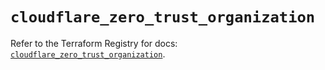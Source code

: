 # `cloudflare_zero_trust_organization`

Refer to the Terraform Registry for docs: [`cloudflare_zero_trust_organization`](https://registry.terraform.io/providers/cloudflare/cloudflare/5.2.0/docs/resources/zero_trust_organization).
